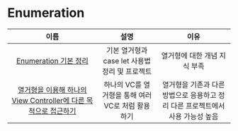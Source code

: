 # Enumeration
| 이름 | 설명 | 이유 |
| :-: | :-: | :-: |
| [Enumeration 기본 정리](https://github.com/KayAhn0126/iOS-Study/tree/main/GrammarAndKnowledge/Enumeration/Basic_Enumeration) | 기본 열거형과 case let 사용법 정리 및 프로젝트 | 열거형에 대한 개념 지식 부족 |
| [열거형을 이용해 하나의 View Controller에 다른 목적으로 접근하기](https://github.com/KayAhn0126/iOS-Study/tree/main/GrammarAndKnowledge/Enumeration/AccessVCWithSeveralPurpose) | 하나의 VC를 열거형을 통해 여러 VC로 처럼 활용하기 | 열거형을 기존과 다른 방법으로 응용하고 정리 다른 프로젝트에서 사용 가능성 높음 |
